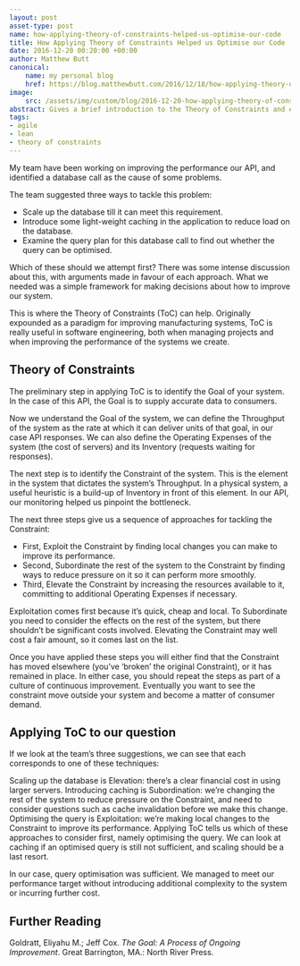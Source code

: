 ```yaml
---
layout: post
asset-type: post
name: how-applying-theory-of-constraints-helped-us-optimise-our-code
title: How Applying Theory of Constraints Helped us Optimise our Code
date: 2016-12-20 00:20:00 +00:00
author: Matthew Butt
canonical:
    name: my personal blog
    href: https://blog.matthewbutt.com/2016/12/18/how-applying-theory-of-constraints-helped-us-optimise-our-code/
image:
    src: /assets/img/custom/blog/2016-12-20-how-applying-theory-of-constraints-helped-us-optimise-our-code/post-image.jpg
abstract: Gives a brief introduction to the Theory of Constraints and explains how it gives a framework for tackling performance issues
tags:
- agile
- lean
- theory of constraints
---
```


My team have been working on improving the performance our API, and identified a database call as the cause of some problems.

The team suggested three ways to tackle this problem:

* Scale up the database till it can meet this requirement.
* Introduce some light-weight caching in the application to reduce load on the database.
* Examine the query plan for this database call to find out whether the query can be optimised.

Which of these should we attempt first? There was some intense discussion about this, with arguments made in favour of each approach. What we needed was a simple framework for making decisions about how to improve our system.

This is where the Theory of Constraints (ToC) can help. Originally expounded as a paradigm for improving manufacturing systems, ToC is really useful in software engineering, both when managing projects and when improving the performance of the systems we create.

## Theory of Constraints

The preliminary step in applying ToC is to identify the Goal of your system. In the case of this API, the Goal is to supply accurate data to consumers.

Now we understand the Goal of the system, we can define the Throughput of the system as the rate at which it can deliver units of that goal, in our case API responses. We can also define the Operating Expenses of the system (the cost of servers) and its Inventory (requests waiting for responses).

The next step is to identify the Constraint of the system. This is the element in the system that dictates the system’s Throughput. In a physical system, a useful heuristic is a build-up of Inventory in front of this element. In our API, our monitoring helped us pinpoint the bottleneck.

The next three steps give us a sequence of approaches for tackling the Constraint:

* First, Exploit the Constraint by finding local changes you can make to improve its performance.
* Second, Subordinate the rest of the system to the Constraint by finding ways to reduce pressure on it so it can perform more smoothly.
* Third, Elevate the Constraint by increasing the resources available to it, committing to additional Operating Expenses if necessary.

Exploitation comes first because it’s quick, cheap and local. To Subordinate you need to consider the effects on the rest of the system, but there shouldn’t be significant costs involved. Elevating the Constraint may well cost a fair amount, so it comes last on the list.

Once you have applied these steps you will either find that the Constraint has moved elsewhere (you’ve ‘broken’ the original Constraint), or it has remained in place. In either case, you should repeat the steps as part of a culture of continuous improvement. Eventually you want to see the constraint move outside your system and become a matter of consumer demand.

## Applying ToC to our question

If we look at the team’s three suggestions, we can see that each corresponds to one of these techniques:

Scaling up the database is Elevation: there’s a clear financial cost in using larger servers.
Introducing caching is Subordination: we’re changing the rest of the system to reduce pressure on the Constraint, and need to consider questions such as cache invalidation before we make this change.
Optimising the query is Exploitation: we’re making local changes to the Constraint to improve its performance.
Applying ToC tells us which of these approaches to consider first, namely optimising the query. We can look at caching if an optimised query is still not sufficient, and scaling should be a last resort.

In our case, query optimisation was sufficient. We managed to meet our performance target without introducing additional complexity to the system or incurring further cost.

## Further Reading

Goldratt, Eliyahu M.; Jeff Cox. _The Goal: A Process of Ongoing Improvement_. Great Barrington, MA.: North River Press.